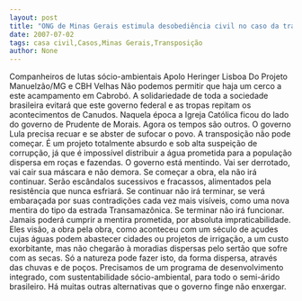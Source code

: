 ```yaml
---
layout: post
title: "ONG de Minas Gerais estimula desobediência civil no caso da transposição"
date: 2007-07-02
tags: casa civil,Casos,Minas Gerais,Transposição
author: None
---
```

Companheiros de lutas s&oacute;cio-ambientais
Apolo Heringer Lisboa
Do Projeto Manuelz&atilde;o/MG e CBH Velhas
N&atilde;o podemos permitir que haja um cerco a este acampamento em Cabrob&oacute;. A solidariedade de toda a sociedade brasileira evitar&aacute; que este governo federal e as tropas repitam os acontecimentos de Canudos. Naquela &eacute;poca a Igreja Cat&oacute;lica ficou do lado do governo de Prudente de Morais. Agora os tempos s&atilde;o outros. O governo Lula precisa recuar e se abster de sufocar o povo. A transposi&ccedil;&atilde;o n&atilde;o pode come&ccedil;ar. &Eacute; um projeto totalmente absurdo e sob alta suspei&ccedil;&atilde;o de corrup&ccedil;&atilde;o, j&aacute; que &eacute; imposs&iacute;vel distribuir a &aacute;gua prometida para a popula&ccedil;&atilde;o dispersa em ro&ccedil;as e fazendas. O governo est&aacute; mentindo. Vai ser derrotado, vai cair sua m&aacute;scara e n&atilde;o demora. Se come&ccedil;ar a obra, ela n&atilde;o ir&aacute; continuar. Ser&atilde;o esc&acirc;ndalos sucessivos e fracassos, alimentados pela resist&ecirc;ncia que nunca esfriar&aacute;. Se continuar n&atilde;o ir&aacute; terminar, se ver&aacute; embara&ccedil;ada por suas contradi&ccedil;&otilde;es cada vez mais vis&iacute;veis, como uma nova mentira do tipo da estrada Transamaz&ocirc;nica. Se terminar n&atilde;o ir&aacute; funcionar.
Jamais poder&aacute; cumprir a mentira prometida, por absoluta impraticabilidade. Eles vis&atilde;o, a obra pela obra, como aconteceu com um s&eacute;culo de a&ccedil;udes cujas &aacute;guas podem abastecer cidades ou projetos de irriga&ccedil;&atilde;o, a um custo exorbitante, mas n&atilde;o chegar&atilde;o &agrave; moradias dispersas pelo sert&atilde;o que sofre com as secas. S&oacute; a natureza pode fazer isto, da forma dispersa, atrav&eacute;s das chuvas e de po&ccedil;os. Precisamos de um programa de desenvolvimento integrado, com sustentabilidade s&oacute;cio-ambiental, para todo o semi-&aacute;rido brasileiro. H&aacute; muitas outras alternativas que o governo finge n&atilde;o enxergar. 